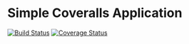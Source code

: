 Simple Coveralls Application
============================
[![Build Status](https://travis-ci.org/Krasnyanskiy/simple-coveralls-app.svg?branch=master)](https://travis-ci.org/Krasnyanskiy/simple-coveralls-app)
[![Coverage Status](https://img.shields.io/coveralls/Krasnyanskiy/simple-coveralls-app.svg)](https://coveralls.io/r/Krasnyanskiy/simple-coveralls-app?branch=master)
